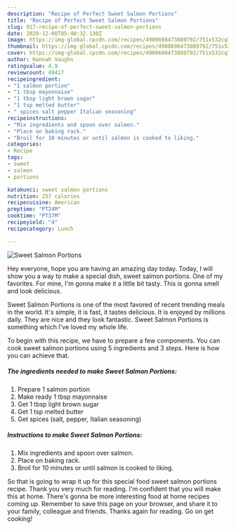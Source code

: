 ```yaml
---
description: "Recipe of Perfect Sweet Salmon Portions"
title: "Recipe of Perfect Sweet Salmon Portions"
slug: 917-recipe-of-perfect-sweet-salmon-portions
date: 2020-12-08T05:40:32.130Z
image: https://img-global.cpcdn.com/recipes/4900698473889792/751x532cq70/sweet-salmon-portions-recipe-main-photo.jpg
thumbnail: https://img-global.cpcdn.com/recipes/4900698473889792/751x532cq70/sweet-salmon-portions-recipe-main-photo.jpg
cover: https://img-global.cpcdn.com/recipes/4900698473889792/751x532cq70/sweet-salmon-portions-recipe-main-photo.jpg
author: Hannah Vaughn
ratingvalue: 4.9
reviewcount: 49417
recipeingredient:
- "1 salmon portion"
- "1 tbsp mayonnaise"
- "1 tbsp light brown sugar"
- "1 tsp melted butter"
- " spices salt pepper Italian seasoning"
recipeinstructions:
- "Mix ingredients and spoon over salmon."
- "Place on baking rack."
- "Broil for 10 minutes or until salmon is cooked to liking."
categories:
- Recipe
tags:
- sweet
- salmon
- portions

katakunci: sweet salmon portions 
nutrition: 257 calories
recipecuisine: American
preptime: "PT24M"
cooktime: "PT37M"
recipeyield: "4"
recipecategory: Lunch

---
```



![Sweet Salmon Portions](https://img-global.cpcdn.com/recipes/4900698473889792/751x532cq70/sweet-salmon-portions-recipe-main-photo.jpg)

Hey everyone, hope you are having an amazing day today. Today, I will show you a way to make a special dish, sweet salmon portions. One of my favorites. For mine, I'm gonna make it a little bit tasty. This is gonna smell and look delicious.

Sweet Salmon Portions is one of the most favored of recent trending meals in the world. It's simple, it is fast, it tastes delicious. It is enjoyed by millions daily. They are nice and they look fantastic. Sweet Salmon Portions is something which I've loved my whole life.




To begin with this recipe, we have to prepare a few components. You can cook sweet salmon portions using 5 ingredients and 3 steps. Here is how you can achieve that.

<!--inarticleads1-->

##### The ingredients needed to make Sweet Salmon Portions:

1. Prepare 1 salmon portion
1. Make ready 1 tbsp mayonnaise
1. Get 1 tbsp light brown sugar
1. Get 1 tsp melted butter
1. Get  spices (salt, pepper, Italian seasoning)




<!--inarticleads2-->

##### Instructions to make Sweet Salmon Portions:

1. Mix ingredients and spoon over salmon.
1. Place on baking rack.
1. Broil for 10 minutes or until salmon is cooked to liking.




So that is going to wrap it up for this special food sweet salmon portions recipe. Thank you very much for reading. I'm confident that you will make this at home. There's gonna be more interesting food at home recipes coming up. Remember to save this page on your browser, and share it to your family, colleague and friends. Thanks again for reading. Go on get cooking!
